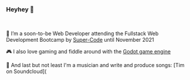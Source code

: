 ### Heyhey 👋
<br>

🌱 I’m a soon-to-be Web Developer attending the Fullstack Web Development Bootcamp by [Super-Code](https://super-code.de/) until November 2021

🎮 I also love gaming and fiddle around with the [Godot game engine](https://godotengine.org/)

🎹 And last but not least I'm a musician and write and produce songs: [Tim on Soundcloud](
